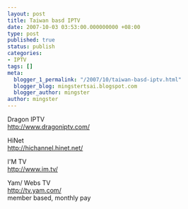 ```yaml
---
layout: post
title: Taiwan basd IPTV
date: 2007-10-03 03:53:00.000000000 +08:00
type: post
published: true
status: publish
categories:
- IPTV
tags: []
meta:
  blogger_1_permalink: "/2007/10/taiwan-basd-iptv.html"
  blogger_blog: mingstertsai.blogspot.com
  blogger_author: mingster
author: mingster
---
```

<p>Dragon IPTV<br /><a href="http://www.dragoniptv.com/">http://www.dragoniptv.com/</a></p>
<p>HiNet<br /><a href="http://hichannel.hinet.net/">http://hichannel.hinet.net/</a></p>
<p>I'M TV<br /><a href="http://www.im.tv/">http://www.im.tv/</a></p>
<p>Yam/ Webs TV<br /><a href="http://tv.yam.com/">http://tv.yam.com/</a><br />member based, monthly pay</p>
